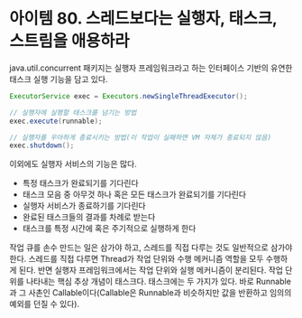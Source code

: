 # 아이템 80. 스레드보다는 실행자, 태스크, 스트림을 애용하라

java.util.concurrent 패키지는 실행자 프레임워크라고 하는 인터페이스 기반의 유연한 태스크 실행 기능을 담고 있다.

```java
ExecutorService exec = Executors.newSingleThreadExecutor();

// 실행자에 실행할 태스크를 넘기는 방법
exec.execute(runnable);

// 실행자를 우아하게 종료시키는 방법(이 작업이 실패하면 VM 자체가 종료되지 않음)
exec.shutdown();
```

이외에도 실행자 서비스의 기능은 많다.

- 특정 태스크가 완료되기를 기다린다
- 태스크 모음 중 아무것 하나 혹은 모든 태스크가 완료되기를 기다린다
- 실행자 서비스가 종료하기를 기다린다
- 완료된 태스크들의 결과를 차례로 받는다
- 태스크를 특정 시간에 혹은 주기적으로 실행하게 한다

작업 큐를 손수 만드는 일은 삼가야 하고, 스레드를 직접 다루는 것도 일반적으로 삼가야 한다. 스레드를 직접 다루면 Thread가 작업 단위와 수행 메커니즘 역할을 모두 수행하게 된다. 반면 실행자 프레임워크에서는 작업 단위와 실행 메커니즘이 분리된다. 작업 단위를 나타내는 핵심 추상 개념이 태스크다. 태스크에는 두 가지가 있다. 바로 Runnable과 그 사촌인 Callable이다(Callable은 Runnable과 비슷하지만 값을 반환하고 임의의 예외를 던질 수 있다).